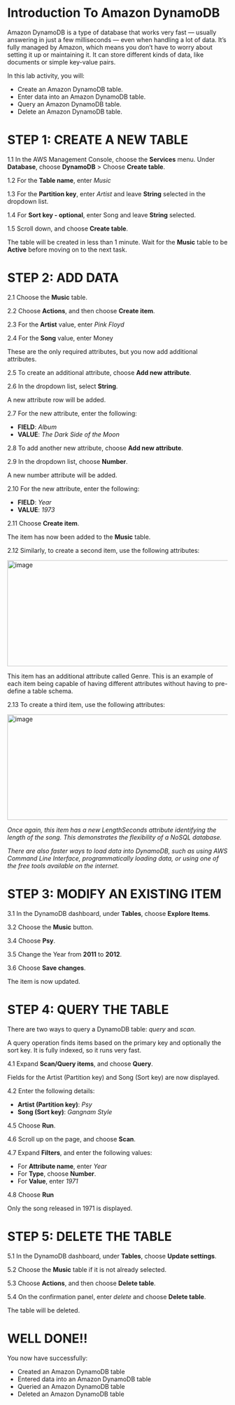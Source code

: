 # Introduction To Amazon DynamoDB

Amazon DynamoDB is a type of database that works very fast — usually answering in just a few milliseconds — even when handling a lot of data. It’s fully managed by Amazon, which means you don’t have to worry about setting it up or maintaining it. It can store different kinds of data, like documents or simple key-value pairs.


In this lab activity, you will:

* Create an Amazon DynamoDB table.
* Enter data into an Amazon DynamoDB table.
* Query an Amazon DynamoDB table.
* Delete an Amazon DynamoDB table.


# STEP 1: CREATE A NEW TABLE

1.1 In the AWS Management Console, choose the  **Services** menu. Under **Database**, choose **DynamoDB** > Choose **Create table**.

1.2 For the **Table name**, enter _Music_

1.3 For the **Partition key**, enter _Artist_ and leave **String** selected in the dropdown list.

1.4 For **Sort key - optional**, enter Song and leave **String** selected.

1.5 Scroll down, and choose **Create table**.

The table will be created in less than 1 minute. Wait for the **Music** table to be **Active** before moving on to the next task.

# STEP 2: ADD DATA

2.1 Choose the **Music** table.

2.2 Choose **Actions**, and then choose **Create item**.

2.3 For the **Artist** value, enter _Pink Floyd_

2.4 For the **Song** value, enter Money

  These are the only required attributes, but you now add additional attributes.

2.5 To create an additional attribute, choose **Add new attribute**.

2.6 In the dropdown list, select **String**.

  A new attribute row will be added.

2.7 For the new attribute, enter the following:

  * **FIELD**: _Album_
  * **VALUE**: _The Dark Side of the Moon_

2.8 To add another new attribute, choose **Add new attribute**.

2.9 In the dropdown list, choose **Number**.

  A new number attribute will be added.

2.10 For the new attribute, enter the following:

   * **FIELD**: _Year_
   * **VALUE**: _1973_
     
2.11 Choose **Create item**.

   The item has now been added to the **Music** table.

2.12 Similarly, to create a second item, use the following attributes:






<img width="749" height="242" alt="image" src="https://github.com/user-attachments/assets/39432353-4830-4683-a1bd-7df4d58a3644" />




This item has an additional attribute called Genre. This is an example of each item being capable of having different attributes without having to pre-define a table schema.

2.13 To create a third item, use the following attributes:





<img width="748" height="241" alt="image" src="https://github.com/user-attachments/assets/4508f148-56ad-44da-886c-05a8f7d6b0b7" />





_Once again, this item has a new LengthSeconds attribute identifying the length of the song. This demonstrates the flexibility of a NoSQL database._

_There are also faster ways to load data into DynamoDB, such as using AWS Command Line Interface, programmatically loading data, or using one of the free tools available on the internet._


# STEP 3: MODIFY AN EXISTING ITEM

3.1 In the DynamoDB dashboard, under **Tables**, choose **Explore Items**.

3.2 Choose the **Music** button.

3.4 Choose **Psy**.

3.5 Change the Year from **2011** to **2012**.

3.6 Choose **Save changes**.

  The item is now updated.

# STEP 4: QUERY THE TABLE

There are two ways to query a DynamoDB table: _query_ and _scan_.

A query operation finds items based on the primary key and optionally the sort key. It is fully indexed, so it runs very fast.

4.1 Expand **Scan/Query items**, and choose **Query**.

  Fields for the Artist (Partition key) and Song (Sort key) are now displayed.

4.2 Enter the following details:

  * **Artist (Partition key)**: _Psy_
  * **Song (Sort key)**: _Gangnam Style_

4.5 Choose **Run**. 

4.6 Scroll up on the page, and choose **Scan**.

4.7 Expand **Filters**, and enter the following values:

  * For **Attribute name**, enter _Year_
  * For **Type**, choose **Number**.
  * For **Value**, enter _1971_

4.8 Choose **Run**

   Only the song released in 1971 is displayed.

# STEP 5: DELETE THE TABLE

5.1 In the DynamoDB dashboard, under **Tables**, choose **Update settings**.

5.2 Choose the **Music** table if it is not already selected.

5.3 Choose **Actions**, and then choose **Delete table**. 

5.4 On the confirmation panel, enter _delete_ and choose **Delete table**.

   The table will be deleted.


# WELL DONE!!

You now have successfully:

* Created an Amazon DynamoDB table
* Entered data into an Amazon DynamoDB table
* Queried an Amazon DynamoDB table
* Deleted an Amazon DynamoDB table

